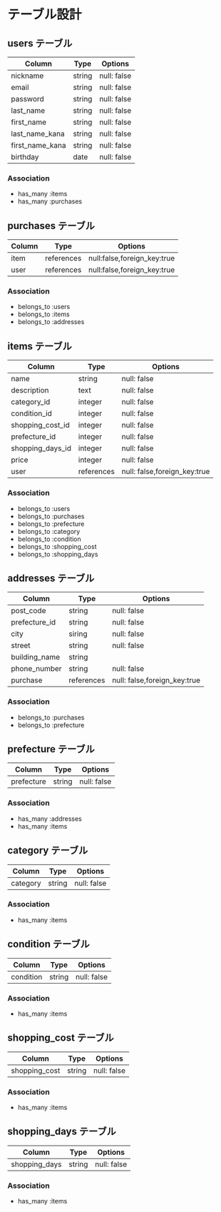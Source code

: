 # テーブル設計

## users テーブル

| Column           | Type       | Options                      |
| ---------------- | ---------- | -----------                  |
| nickname         | string     | null: false                  |
| email            | string     | null: false                  |
| password         | string     | null: false                  |
| last_name        | string     | null: false                  |
| first_name       | string     | null: false                  |
| last_name_kana   | string     | null: false                  |
| first_name_kana  | string     | null: false                  |
| birthday         | date       | null: false                  |

### Association

* has_many :items
* has_many :purchases


## purchases テーブル

| Column           | Type       | Options                      |
| ---------------- | ---------- | -----------                  |
| item             | references | null:false,foreign_key:true  |
| user             | references | null:false,foreign_key:true  |

### Association

- belongs_to :users
- belongs_to :items
- belongs_to :addresses


## items テーブル

| Column           | Type       | Options                      |
| ---------------- | ---------- | -----------                  |
| name             | string     | null: false                  |
| description      | text       | null: false                  |
| category_id      | integer    | null: false                  |
| condition_id     | integer    | null: false                  |
| shopping_cost_id | integer    | null: false                  |
| prefecture_id    | integer    | null: false                  |
| shopping_days_id | integer    | null: false                  |
| price            | integer    | null: false                  |
| user             | references | null: false,foreign_key:true |

### Association

- belongs_to :users
- belongs_to :purchases
- belongs_to :prefecture
- belongs_to :category
- belongs_to :condition
- belongs_to :shopping_cost
- belongs_to :shopping_days


## addresses テーブル

| Column           | Type       | Options                      |
| ---------------- | ---------- | -----------                  |
| post_code        | string     | null: false                  |
| prefecture_id    | string     | null: false                  |
| city             | siring     | null: false                  |
| street           | string     | null: false                  |
| building_name    | string     |                              |
| phone_number     | string     | null: false                  |
| purchase         | references | null: false,foreign_key:true |

### Association

- belongs_to :purchases
- belongs_to :prefecture


##  prefecture テーブル

| Column           | Type       | Options                      |
| ---------------- | ---------- | -----------                  |
| prefecture       | string     | null: false 

### Association

- has_many :addresses
- has_many :items


## category テーブル

| Column           | Type       | Options                      |
| ---------------- | ---------- | -----------                  |
| category         | string     | null: false  

### Association

- has_many :items



## condition テーブル

| Column           | Type       | Options                      |
| ---------------- | ---------- | -----------                  |
| condition        | string     | null: false  

### Association

- has_many :items


## shopping_cost テーブル

| Column           | Type       | Options                      |
| ---------------- | ---------- | -----------                  |
| shopping_cost    | string     | null: false  

### Association

- has_many :items


## shopping_days テーブル

| Column           | Type       | Options                      |
| ---------------- | ---------- | -----------                  |
| shopping_days    | string     | null: false  

### Association

- has_many :items

